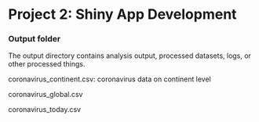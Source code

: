# Project 2: Shiny App Development

### Output folder

The output directory contains analysis output, processed datasets, logs, or other processed things.

coronavirus_continent.csv: coronavirus data on continent level

coronavirus_global.csv

coronavirus_today.csv
